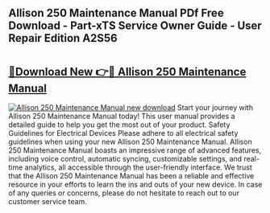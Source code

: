 ## Allison 250 Maintenance Manual PDf Free Download - Part-xTS Service Owner Guide - User Repair Edition A2S56

# <h2><a href="http://bc26904.oget.top/?id=Allison+250+Maintenance+Manual">🔗Download New 👉🔴 Allison 250 Maintenance Manual</a></h2>

[![Allison 250 Maintenance Manual new download](https://i.imgur.com/5g1atiW.png)](http://bc26904.oget.top/?id=Allison+250+Maintenance+Manual)
Start your journey with Allison 250 Maintenance Manual today! This user manual provides a detailed guide to help you get the most out of your product. Safety Guidelines for Electrical Devices Please adhere to all electrical safety guidelines when using your new Allison 250 Maintenance Manual. Allison 250 Maintenance Manual boasts an impressive range of advanced features, including voice control, automatic syncing, customizable settings, and real-time analytics, all accessible through the user-friendly interface. We trust that the Allison 250 Maintenance Manual has been a reliable and effective resource in your efforts to learn the ins and outs of your new device. In case of any queries or concerns, please do not hesitate to reach out to our customer service team.
